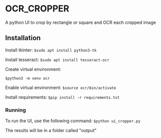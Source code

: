 # OCR_CROPPER
A python UI to crop by rectangle or square and OCR each cropped image

## Installation

Install tkinter:
`` $sudo apt install python3-tk ``

Install tesseract:
`` $sudo apt install tesseract-ocr ``

Create virtual environment:

`` $python3 -m venv ocr ``

Enable virtual environment:
`` $source ocr/bin/activate ``

Install requirements:
`` $pip install -r requirements.txt `` 

### Running
To run the UI, use the following command:
`` $python ui_cropper.py ``

The results will be in a folder called "output"
